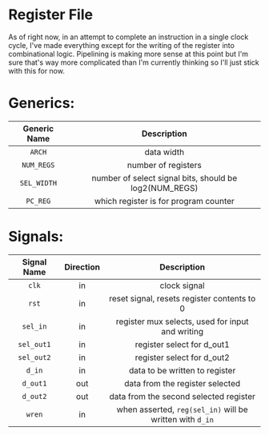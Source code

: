 # Register File 
As of right now, in an attempt to complete an instruction in a single clock cycle, I've made everything except for the writing of the register into combinational logic. 
Pipelining is making more sense at this point but I'm sure that's way more complicated than I'm currently thinking so I'll just stick with this for now. 


# Generics: 

| Generic Name | Description | 
|:------------:|:-----------:|
| `ARCH`       | data width  | 
| `NUM_REGS`   | number of registers | 
| `SEL_WIDTH`  | number of select signal bits, should be log2(NUM_REGS) |
| `PC_REG`     | which register is for program counter |

# Signals: 

| Signal Name | Direction | Description | 
|:-----------:|:---------:|:-----------:|
| `clk`       | in        | clock signal|
| `rst`       | in        | reset signal, resets register contents to 0 |
| `sel_in`    | in        | register mux selects, used for input and writing |
| `sel_out1`  | in        | register select for d_out1 | 
| `sel_out2`  | in        | register select for d_out2 |
| `d_in`      | in        | data to be written to register |
| `d_out1`    | out       | data from the register selected | 
| `d_out2`    | out       | data from the second selected register | 
| `wren`      | in        | when asserted, `reg(sel_in)` will be written with `d_in`|
